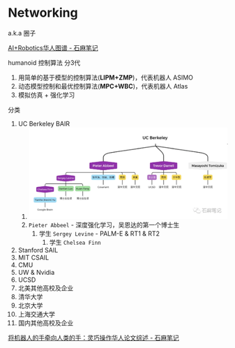 # Networking

a.k.a 圈子

[AI+Robotics华人图谱 - 石麻笔记](https://mp.weixin.qq.com/s/eZZn4diIO1i51Xrb95l5xQ?poc_token=HKdE3WijaKu_F1Hf0H4FkMcHwsREh9_c1g6gTNJ_)

humanoid 控制算法 分3代
1. 用简单的基于模型的控制算法(**LIPM+ZMP**)，代表机器人 ASIMO
2. 动态模型控制和最优控制算法(**MPC+WBC**)，代表机器人 Atlas
3. 模拟仿真 + 强化学习


分类
1. UC Berkeley BAIR
   1. <img src="Pics/../ntwk001.webp" width=1000>
   2. `Pieter Abbeel` - 深度强化学习，吴恩达的第一个博士生
      1. 学生 `Sergey Levine` - PALM-E & RT1 & RT2
         1. 学生 `Chelsea Finn`
2. Stanford SAIL
3. MIT CSAIL
4. CMU
5. UW & Nvidia
6. UCSD
7. 北美其他高校及企业
8. 清华大学
9.  北京大学
10. 上海交通大学
11. 国内其他高校及企业



[将机器人的手牵向人类的手：灵巧操作华人论文综述 - 石麻笔记](https://mp.weixin.qq.com/s/XL1rQpJL9cJ6y-XcHjcHeA?poc_token=HKlE3WijzEQ2mqZSSBZ8IJWwrsbANPk8er0R_QSq)
